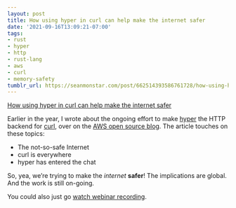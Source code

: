```yaml
---
layout: post
title: How using hyper in curl can help make the internet safer
date: '2021-09-16T13:09:21-07:00'
tags:
- rust
- hyper
- http
- rust-lang
- aws
- curl
- memory-safety
tumblr_url: https://seanmonstar.com/post/662514393586761728/how-using-hyper-in-curl-can-help-make-the-internet
---
```

[How using hyper in curl can help make the internet safer](https://aws.amazon.com/blogs/opensource/how-using-hyper-in-curl-can-help-make-the-internet-safer/)  

Earlier in the year, I wrote about the ongoing effort to make [hyper](https://hyper.rs) the HTTP backend for [curl](https://curl.se), over on the [AWS open source blog](https://aws.amazon.com/blogs/opensource/how-using-hyper-in-curl-can-help-make-the-internet-safer/). The article touches on these topics:

- The not-so-safe Internet
- curl is everywhere
- hyper has entered the chat

So, yea, we’re trying to make the _internet_ **safer**! The implications are global. And the work is still on-going.

You could also just go [watch webinar recording](https://www.youtube.com/watch?v=okGUxW_i9yk).

